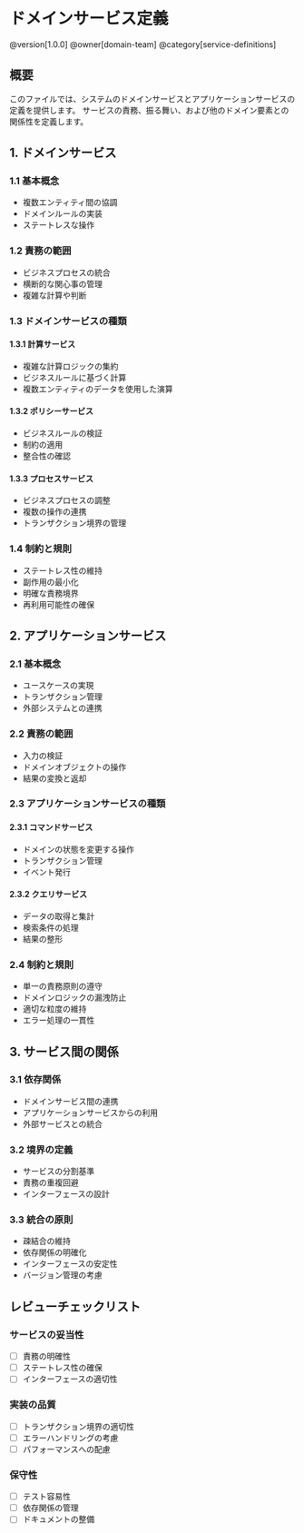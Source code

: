 # ドメインサービス定義

@version[1.0.0]
@owner[domain-team]
@category[service-definitions]

## 概要
このファイルでは、システムのドメインサービスとアプリケーションサービスの定義を提供します。
サービスの責務、振る舞い、および他のドメイン要素との関係性を定義します。

## 1. ドメインサービス
### 1.1 基本概念
- 複数エンティティ間の協調
- ドメインルールの実装
- ステートレスな操作

### 1.2 責務の範囲
- ビジネスプロセスの統合
- 横断的な関心事の管理
- 複雑な計算や判断

### 1.3 ドメインサービスの種類
#### 1.3.1 計算サービス
- 複雑な計算ロジックの集約
- ビジネスルールに基づく計算
- 複数エンティティのデータを使用した演算

#### 1.3.2 ポリシーサービス
- ビジネスルールの検証
- 制約の適用
- 整合性の確認

#### 1.3.3 プロセスサービス
- ビジネスプロセスの調整
- 複数の操作の連携
- トランザクション境界の管理

### 1.4 制約と規則
- ステートレス性の維持
- 副作用の最小化
- 明確な責務境界
- 再利用可能性の確保

## 2. アプリケーションサービス
### 2.1 基本概念
- ユースケースの実現
- トランザクション管理
- 外部システムとの連携

### 2.2 責務の範囲
- 入力の検証
- ドメインオブジェクトの操作
- 結果の変換と返却

### 2.3 アプリケーションサービスの種類
#### 2.3.1 コマンドサービス
- ドメインの状態を変更する操作
- トランザクション管理
- イベント発行

#### 2.3.2 クエリサービス
- データの取得と集計
- 検索条件の処理
- 結果の整形

### 2.4 制約と規則
- 単一の責務原則の遵守
- ドメインロジックの漏洩防止
- 適切な粒度の維持
- エラー処理の一貫性

## 3. サービス間の関係
### 3.1 依存関係
- ドメインサービス間の連携
- アプリケーションサービスからの利用
- 外部サービスとの統合

### 3.2 境界の定義
- サービスの分割基準
- 責務の重複回避
- インターフェースの設計

### 3.3 統合の原則
- 疎結合の維持
- 依存関係の明確化
- インターフェースの安定性
- バージョン管理の考慮

## レビューチェックリスト

### サービスの妥当性
- [ ] 責務の明確性
- [ ] ステートレス性の確保
- [ ] インターフェースの適切性

### 実装の品質
- [ ] トランザクション境界の適切性
- [ ] エラーハンドリングの考慮
- [ ] パフォーマンスへの配慮

### 保守性
- [ ] テスト容易性
- [ ] 依存関係の管理
- [ ] ドキュメントの整備 
